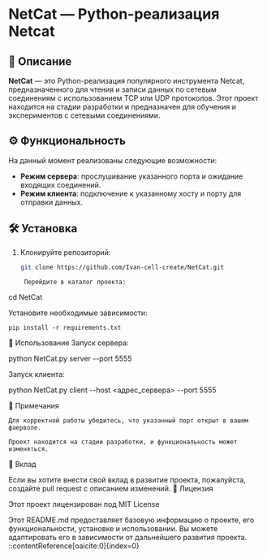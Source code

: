 # NetCat — Python-реализация Netcat

## 📄 Описание

**NetCat** — это Python-реализация популярного инструмента Netcat, предназначенного для чтения и записи данных по сетевым соединениям с использованием TCP или UDP протоколов. Этот проект находится на стадии разработки и предназначен для обучения и экспериментов с сетевыми соединениями.

## ⚙️ Функциональность

На данный момент реализованы следующие возможности:

- **Режим сервера**: прослушивание указанного порта и ожидание входящих соединений.
- **Режим клиента**: подключение к указанному хосту и порту для отправки данных.

## 🛠 Установка

1. Клонируйте репозиторий:

   ```bash
   git clone https://github.com/Ivan-cell-create/NetCat.git

    Перейдите в каталог проекта:

cd NetCat

Установите необходимые зависимости:

    pip install -r requirements.txt

🚀 Использование
Запуск сервера:

python NetCat.py server --port 5555

Запуск клиента:

python NetCat.py client --host <адрес_сервера> --port 5555

📌 Примечания

    Для корректной работы убедитесь, что указанный порт открыт в вашем фаерволе.

    Проект находится на стадии разработки, и функциональность может изменяться.

🧪 Вклад

Если вы хотите внести свой вклад в развитие проекта, пожалуйста, создайте pull request с описанием изменений.
📄 Лицензия

Этот проект лицензирован под MIT License

Этот README.md предоставляет базовую информацию о проекте, его функциональности, установке и использовании. Вы можете адаптировать его в зависимости от дальнейшего развития проекта.
::contentReference[oaicite:0]{index=0}

